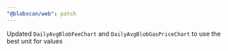 ```yaml
---
"@blobscan/web": patch
---
```


Updated `DailyAvgBlobFeeChart` and `DailyAvgBlobGasPriceChart` to use the best unit for values

